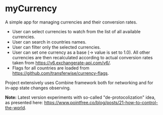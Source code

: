 # myCurrency

A simple app for managing currencies and their conversion rates. 

- User can select currencies to watch from the list of all available currencies. 
- User can search in countries names.
- User can filter only the selected currencies.
- User can set one currency as a base (-> value is set to 1.0). All other currencies are then recalculated according to actual conversion rates taken from https://v6.exchangerate-api.com/v6/.
- Flags for all countries are loaded from https://github.com/transferwise/currency-flags.

Project extensively uses Combine framework both for networking and for in-app state changes observing. 

**Note:** Latest version experiments with so-called "de-protocolization" idea, as presented here: https://www.pointfree.co/blog/posts/21-how-to-control-the-world.
